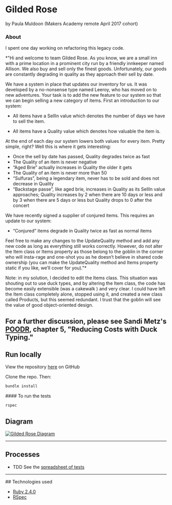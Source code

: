 # Gilded Rose
by Paula Muldoon (Makers Academy remote April 2017 cohort)

### About
I spent one day working on refactoring this legacy code.

*"Hi and welcome to team Gilded Rose. As you know, we are a small inn with a prime location in a prominent city run by a friendly innkeeper named Allison. We also buy and sell only the finest goods. Unfortunately, our goods are constantly degrading in quality as they approach their sell by date.

We have a system in place that updates our inventory for us. It was developed by a no-nonsense type named Leeroy, who has moved on to new adventures. Your task is to add the new feature to our system so that we can begin selling a new category of items. First an introduction to our system:

- All items have a SellIn value which denotes the number of days we have to sell the item.

- All items have a Quality value which denotes how valuable the item is.

At the end of each day our system lowers both values for every item. Pretty simple, right? Well this is where it gets interesting:

- Once the sell by date has passed, Quality degrades twice as fast
- The Quality of an item is never negative
- “Aged Brie” actually increases in Quality the older it gets
- The Quality of an item is never more than 50
- “Sulfuras”, being a legendary item, never has to be sold and does not decrease in Quality
- “Backstage passe”, like aged brie, increases in Quality as its SellIn value approaches; Quality increases by 2 when there are 10 days or less and by 3 when there are 5 days or less but Quality drops to 0 after the concert

We have recently signed a supplier of conjured items. This requires an update to our system:

* “Conjured” items degrade in Quality twice as fast as normal items

Feel free to make any changes to the UpdateQuality method and add any new code as long as everything still works correctly. However, do not alter the Item class or Items property as those belong to the goblin in the corner who will insta-rage and one-shot you as he doesn’t believe in shared code ownership (you can make the UpdateQuality method and Items property static if you like, we’ll cover for you)."*

Note: in my solution, I decided to edit the Items class. This situation was shouting out to use duck types, and by altering the Item class, the code has become easily extensible (was a cakewalk ) and very clear.  I could have left the Item class completely alone, stopped using it, and created a new class called Products, but this seemed redundant.  I trust that the goblin will see the value of good object-oriented design.

For a further discussion, please see Sandi Metz's [POODR](http://www.poodr.com/), chapter 5, "Reducing Costs with Duck Typing."
---

## Run locally
View the repository [here](https://github.com/pmuldoon86/gilded-rose-ruby) on GitHub

Clone the repo. Then:

```bash
bundle install

```
#### To run the tests
```bash
rspec
```

## Diagram
<a href="http://imgur.com/YF2GD7r"><img src="http://i.imgur.com/YF2GD7r.png" title="Gilded Rose Diagram" /></a>

---
## Processes
* TDD
  See the [spreadsheet of tests](https://docs.google.com/spreadsheets/d/19mLGUjQzX0oeU_oTM6jcynBZSezARSlNLIVN_is0EJ4/edit?usp=sharing)

---
## Technologies used

* [Ruby 2.4.0](https://www.ruby-lang.org/en/)
* [RSpec](http://rspec.info/)
